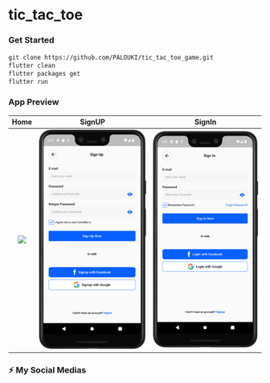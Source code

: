 # tic_tac_toe

### Get Started

```shell
git clone https://github.com/PALOUKI/tic_tac_toe_game.git
flutter clean
flutter packages get
flutter run
```

### App Preview

|              Home             |             SignUP          |             SignIn           |
| :----------------------------------: | :----------------------------------: | :----------------------------------: |
| <img src="https://github.com/PALOUKI/tic_tac_toe_game/blob/main/screenshoots/un.png" width="350"> | <img src="https://github.com/bernadinkele/taskMaster/blob/main/screenShoots/2.png" width="350"> | <img src="https://github.com/bernadinkele/taskMaster/blob/main/screenShoots/3.png" width="350"> |


### ⚡️ My Social Medias



